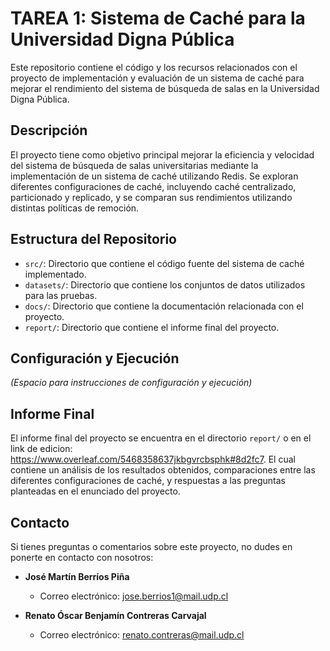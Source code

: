 # TAREA 1: Sistema de Caché para la Universidad Digna Pública

Este repositorio contiene el código y los recursos relacionados con el proyecto de implementación y evaluación de un sistema de caché para mejorar el rendimiento del sistema de búsqueda de salas en la Universidad Digna Pública.

## Descripción

El proyecto tiene como objetivo principal mejorar la eficiencia y velocidad del sistema de búsqueda de salas universitarias mediante la implementación de un sistema de caché utilizando Redis. Se exploran diferentes configuraciones de caché, incluyendo caché centralizado, particionado y replicado, y se comparan sus rendimientos utilizando distintas políticas de remoción.

## Estructura del Repositorio

- `src/`: Directorio que contiene el código fuente del sistema de caché implementado.
- `datasets/`: Directorio que contiene los conjuntos de datos utilizados para las pruebas.
- `docs/`: Directorio que contiene la documentación relacionada con el proyecto.
- `report/`: Directorio que contiene el informe final del proyecto.

## Configuración y Ejecución

_(Espacio para instrucciones de configuración y ejecución)_

## Informe Final

El informe final del proyecto se encuentra en el directorio `report/` o en el link de edicion: https://www.overleaf.com/5468358637jkbgvrcbsphk#8d2fc7. El cual contiene un análisis de los resultados obtenidos, comparaciones entre las diferentes configuraciones de caché, y respuestas a las preguntas planteadas en el enunciado del proyecto.

## Contacto

Si tienes preguntas o comentarios sobre este proyecto, no dudes en ponerte en contacto con nosotros:

- **José Martín Berríos Piña**
  - Correo electrónico: jose.berrios1@mail.udp.cl

- **Renato Óscar Benjamín Contreras Carvajal**
  - Correo electrónico: renato.contreras@mail.udp.cl

